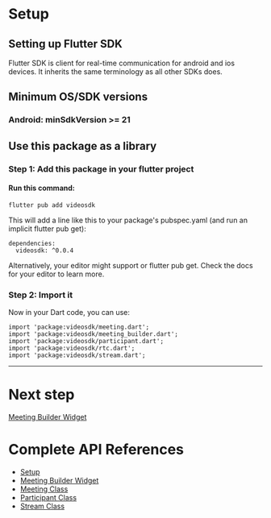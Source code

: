 # Setup

## Setting up Flutter SDK

Flutter SDK is client for real-time communication for android and ios devices. It inherits the same terminology as all other SDKs does.

## Minimum OS/SDK versions

### Android: minSdkVersion >= 21

<!-- ### iOS: > 11 -->

## Use this package as a library

### Step 1: Add this package in your flutter project

#### Run this command:

```
flutter pub add videosdk
```

This will add a line like this to your package's pubspec.yaml (and run an implicit flutter pub get):

```
dependencies:
  videosdk: ^0.0.4
```

Alternatively, your editor might support or flutter pub get. Check the docs for your editor to learn more.

### Step 2: Import it

Now in your Dart code, you can use:

```
import 'package:videosdk/meeting.dart';
import 'package:videosdk/meeting_builder.dart';
import 'package:videosdk/participant.dart';
import 'package:videosdk/rtc.dart';
import 'package:videosdk/stream.dart';
```

---

# Next step

[Meeting Builder Widget](meeting-builder-widget.md)

# Complete API References

- [Setup](setup.md)
- [Meeting Builder Widget](meeting-builder-widget.md)
- [Meeting Class](meeting-class.md)
- [Participant Class](participant-class.md)
- [Stream Class](stream-class.md)
